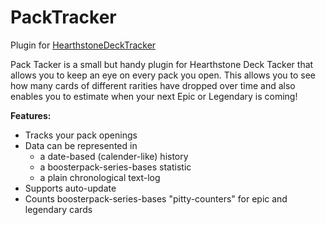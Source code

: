 # PackTracker
Plugin for [HearthstoneDeckTracker](https://hsdecktracker.net/)

Pack Tacker is a small but handy plugin for Hearthstone Deck Tacker that allows you to keep an eye on every pack you open. 
This allows you to see how many cards of different rarities have dropped over time and also enables you to estimate when your next Epic or Legendary is coming!

**Features:**
- Tracks your pack openings
- Data can be represented in
  - a date-based (calender-like) history
  - a boosterpack-series-bases statistic
  - a plain chronological text-log
- Supports auto-update
- Counts boosterpack-series-bases "pitty-counters" for epic and legendary cards
